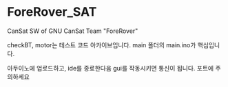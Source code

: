 # ForeRover_SAT
CanSat SW of GNU CanSat Team "ForeRover"

checkBT, motor는 테스트 코드 아카이브입니다.
main 폴더의 main.ino가 핵심입니다.

아두이노에 업로드하고, ide를 종료한다음 gui를 작동시키면 통신이 됩니다.
포트에 주의하세요
